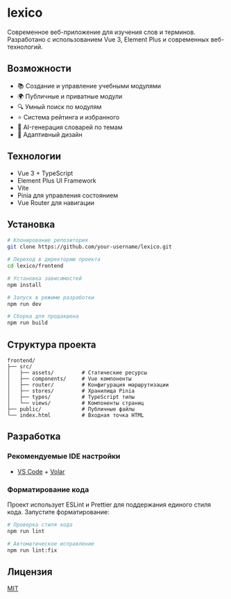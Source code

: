 # lexico

Современное веб-приложение для изучения слов и терминов. Разработано с использованием Vue 3, Element Plus и современных веб-технологий.

## Возможности

- 📚 Создание и управление учебными модулями
- 🌍 Публичные и приватные модули
- 🔍 Умный поиск по модулям
- ⭐ Система рейтинга и избранного
- 🤖 AI-генерация словарей по темам
- 📱 Адаптивный дизайн

## Технологии

- Vue 3 + TypeScript
- Element Plus UI Framework
- Vite
- Pinia для управления состоянием
- Vue Router для навигации

## Установка

```bash
# Клонирование репозитория
git clone https://github.com/your-username/lexico.git

# Переход в директорию проекта
cd lexico/frontend

# Установка зависимостей
npm install

# Запуск в режиме разработки
npm run dev

# Сборка для продакшена
npm run build
```

## Структура проекта

```
frontend/
├── src/
│   ├── assets/         # Статические ресурсы
│   ├── components/     # Vue компоненты
│   ├── router/         # Конфигурация маршрутизации
│   ├── stores/         # Хранилища Pinia
│   ├── types/          # TypeScript типы
│   └── views/          # Компоненты страниц
├── public/             # Публичные файлы
└── index.html          # Входная точка HTML
```

## Разработка

### Рекомендуемые IDE настройки

- [VS Code](https://code.visualstudio.com/) + [Volar](https://marketplace.visualstudio.com/items?itemName=Vue.volar)

### Форматирование кода

Проект использует ESLint и Prettier для поддержания единого стиля кода. Запустите форматирование:

```bash
# Проверка стиля кода
npm run lint

# Автоматическое исправление
npm run lint:fix
```

## Лицензия

[MIT](LICENSE) 
